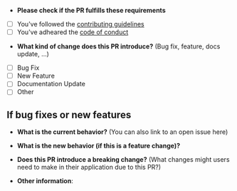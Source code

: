 * **Please check if the PR fulfills these requirements**
- [ ] You've followed the [contributing guidelines](./.github/CONTRIBUTING.md)
- [ ] You've adheared the [code of conduct](./.github/CODE_OF_CONDUCT.md)

* **What kind of change does this PR introduce?** (Bug fix, feature, docs update, ...)

- [ ] Bug Fix
- [ ] New Feature
- [ ] Documentation Update
- [ ] Other

## If bug fixes or new features

* **What is the current behavior?** (You can also link to an open issue here)



* **What is the new behavior (if this is a feature change)?**



* **Does this PR introduce a breaking change?** (What changes might users need to make in their application due to this PR?)



* **Other information**:
